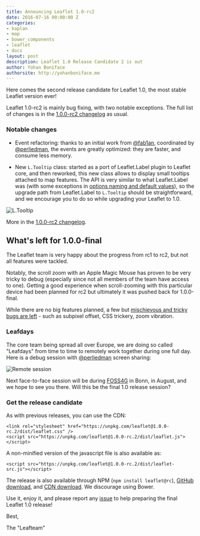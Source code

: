 ```yaml
---
title: Announcing Leaflet 1.0-rc2
date: 2016-07-16 00:00:00 Z
categories:
- kaplan
- map
- bower_components
- leaflet
- docs
layout: post
description: Leaflet 1.0 Release Candidate 2 is out
author: Yohan Boniface
authorsite: http://yohanboniface.me
---
```


Here comes the second release candidate for Leaflet 1.0, the most stable Leaflet version ever!


Leaflet 1.0-rc2 is mainly bug fixing, with two notable exceptions. The full list of changes is in the [1.0.0-rc2 changelog](https://github.com/Leaflet/Leaflet/blob/master/CHANGELOG.md#10-rc2-july-18-2016) as usual.


### Notable changes

* Event refactoring: thanks to an initial work from [@fab1an](https://github.com/fab1an), coordinated by [@perliedman](https://github.com/perliedman), the events are greatly optimized: they are faster, and consume less memory.

* New `L.Tooltip` class: started as a port of Leaflet.Label plugin to Leaflet core, and then reworked, this new class allows to display small tooltips attached to map features. The API is very similar to what Leaflet.Label was (with some exceptions in [options naming and default values](https://github.com/Leaflet/Leaflet.label#upgrade-path-to-ltooltip)), so the upgrade path from Leaflet.Label to `L.Tooltip` should be straightforward, and we encourage you to do so while upgrading your Leaflet to 1.0.

![L.Tooltip](/docs/images/2016-07-18-tooltip.png)

More in the [1.0.0-rc2 changelog](https://github.com/Leaflet/Leaflet/blob/master/CHANGELOG.md#10-rc2-july-18-2016).

## What's left for 1.0.0-final

The Leaflet team is very happy about the progress from rc1 to rc2, but not all features were tackled.

Notably, the scroll zoom with an Apple Magic Mouse has proven to be very tricky to debug (especially since not all members of the team have access to one). Getting a good experience when scroll-zooming with this particular device had been planned for rc2 but ultimately it was pushed back for 1.0.0-final.

While there are no big features planned, a few but [mischievous and tricky bugs are left](https://github.com/Leaflet/Leaflet/milestone/21) - such as subpixel offset, CSS trickery, zoom vibration.

### Leafdays

The core team being spread all over Europe, we are doing so called "Leafdays" from time to time to remotely work together during one full day. Here is a debug session with [@perliedman](https://github.com/perliedman) screen sharing:

![Remote session](/docs/images/2016-07-18-remote-session.png)

Next face-to-face session will be during [FOSS4G](http://2016.foss4g.org/) in Bonn, in August, and we hope to see you there. Will this be the final 1.0 release session?

### Get the release candidate

As with previous releases, you can use the CDN:


    <link rel="stylesheet" href="https://unpkg.com/leaflet@1.0.0-rc.2/dist/leaflet.css" />
    <script src="https://unpkg.com/leaflet@1.0.0-rc.2/dist/leaflet.js"></script>

A non-minified version of the javascript file is also available as:

    <script src="https://unpkg.com/leaflet@1.0.0-rc.2/dist/leaflet-src.js"></script>

The release is also available through NPM (`npm install leaflet@rc`), [GitHub download](https://github.com/Leaflet/Leaflet/archive/v1.0.0-rc.2.zip), and [CDN download](http://cdn.leafletjs.com/leaflet/v1.0.0-rc.2/leaflet.zip). We discourage using Bower.

Use it, enjoy it, and please report any [issue](https://github.com/Leaflet/Leaflet/issues) to help preparing the final Leaflet 1.0 release!


Best,

The "Leafteam"
